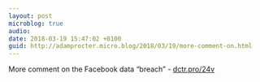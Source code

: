 ```yaml
---
layout: post
microblog: true
audio: 
date: 2018-03-19 15:47:02 +0100
guid: http://adamprocter.micro.blog/2018/03/19/more-comment-on.html
---
```

More comment on the Facebook data “breach” - [dctr.pro/24v](http://dctr.pro/24v)
